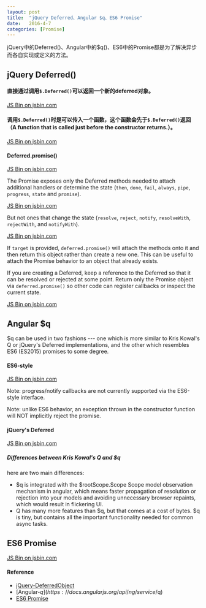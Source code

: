 ```yaml
---
layout: post
title:  "jQuery Deferred、Angular $q、ES6 Promise"
date:   2016-4-7
categories: [Promise]
---
```


jQuery中的Deferred()、Angular中的$q()、ES6中的Promise都是为了解决异步而各自实现或定义的方法。

## jQuery Deferred()

#### 直接通过调用`$.Deferred()`可以返回一个新的deferred对象。

<a class="jsbin-embed" href="http://jsbin.com/ruwoso/embed?js,console">JS Bin on jsbin.com</a><script src="http://static.jsbin.com/js/embed.min.js?3.35.12"></script>


#### 调用`$.Deferred()`时是可以传入一个函数，这个函数会先于`$.Deferred()`返回（A function that is called just before the constructor returns.）。

<a class="jsbin-embed" href="http://jsbin.com/kepuba/embed?js,console">JS Bin on jsbin.com</a><script src="http://static.jsbin.com/js/embed.min.js?3.35.12"></script>


#### Deferred.promise()

<a class="jsbin-embed" href="http://jsbin.com/loseta/embed?js,console">JS Bin on jsbin.com</a><script src="http://static.jsbin.com/js/embed.min.js?3.35.12"></script>

The Promise exposes only the Deferred methods needed to attach additional handlers or determine the state (`then`, `done`, `fail`, `always`, `pipe`, `progress`, `state` and `promise`).

<a class="jsbin-embed" href="http://jsbin.com/powofi/embed?js,console">JS Bin on jsbin.com</a><script src="http://static.jsbin.com/js/embed.min.js?3.35.12"></script>


But not ones that change the state (`resolve`, `reject`, `notify`, `resolveWith`, `rejectWith`, and `notifyWith`).

<a class="jsbin-embed" href="http://jsbin.com/zeqevoy/4/embed?js,console">JS Bin on jsbin.com</a><script src="http://static.jsbin.com/js/embed.min.js?3.35.12"></script>

If `target` is provided, `deferred.promise()` will attach the methods onto it and then return this object rather than create a new one. This can be useful to attach the Promise behavior to an object that already exists.

If you are creating a Deferred, keep a reference to the Deferred so that it can be resolved or rejected at some point. Return only the Promise object via `deferred.promise()` so other code can register callbacks or inspect the current state.

<a class="jsbin-embed" href="http://jsbin.com/gicavo/embed?js,console">JS Bin on jsbin.com</a><script src="http://static.jsbin.com/js/embed.min.js?3.35.12"></script>


## Angular $q

$q can be used in two fashions --- one which is more similar to Kris Kowal's Q or jQuery's Deferred implementations, and the other which resembles ES6 (ES2015) promises to some degree.

#### ES6-style

<a class="jsbin-embed" href="http://jsbin.com/taxuju/embed?js,console">JS Bin on jsbin.com</a><script src="http://static.jsbin.com/js/embed.min.js?3.35.12"></script>

Note: progress/notify callbacks are not currently supported via the ES6-style interface.

Note: unlike ES6 behavior, an exception thrown in the constructor function will NOT implicitly reject the promise.


#### jQuery's Deferred

<a class="jsbin-embed" href="http://jsbin.com/govina/embed?js,console">JS Bin on jsbin.com</a><script src="http://static.jsbin.com/js/embed.min.js?3.35.12"></script>

##### Differences between Kris Kowal's Q and $q

here are two main differences:

- $q is integrated with the $rootScope.Scope Scope model observation mechanism in angular, which means faster propagation of resolution or rejection into your models and avoiding unnecessary browser repaints, which would result in flickering UI.
- Q has many more features than $q, but that comes at a cost of bytes. $q is tiny, but contains all the important functionality needed for common async tasks.

## ES6 Promise

<a class="jsbin-embed" href="http://jsbin.com/pijonec/embed?js,console">JS Bin on jsbin.com</a><script src="http://static.jsbin.com/js/embed.min.js?3.35.12"></script>

#### Reference

- [jQuery-DeferredObject](https://api.jquery.com/category/deferred-object/)
- [Angular-$q](https://docs.angularjs.org/api/ng/service/$q)
- [ES6 Promise](http://liubin.org/promises-book/)
